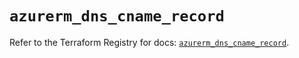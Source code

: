 # `azurerm_dns_cname_record`

Refer to the Terraform Registry for docs: [`azurerm_dns_cname_record`](https://registry.terraform.io/providers/hashicorp/azurerm/4.24.0/docs/resources/dns_cname_record).
